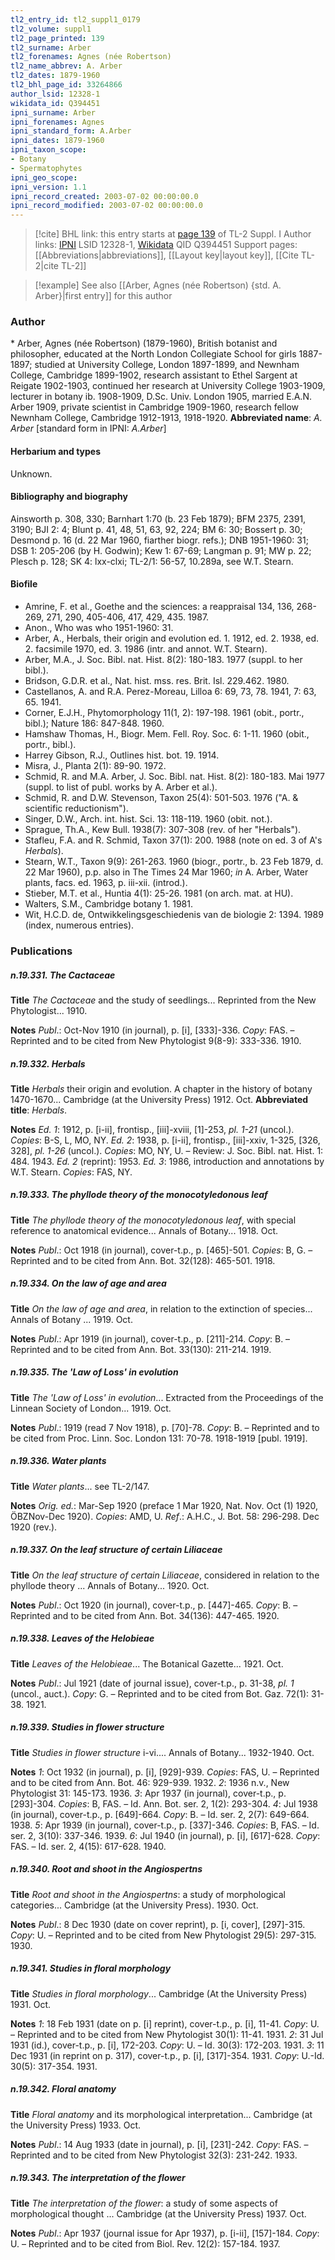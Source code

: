 ```yaml
---
tl2_entry_id: tl2_suppl1_0179
tl2_volume: suppl1
tl2_page_printed: 139
tl2_surname: Arber
tl2_forenames: Agnes (née Robertson)
tl2_name_abbrev: A. Arber
tl2_dates: 1879-1960
tl2_bhl_page_id: 33264866
author_lsid: 12328-1
wikidata_id: Q394451
ipni_surname: Arber
ipni_forenames: Agnes
ipni_standard_form: A.Arber
ipni_dates: 1879-1960
ipni_taxon_scope: 
- Botany
- Spermatophytes
ipni_geo_scope: 
ipni_version: 1.1
ipni_record_created: 2003-07-02 00:00:00.0
ipni_record_modified: 2003-07-02 00:00:00.0
---
```


> [!cite] BHL link: this entry starts at [page 139](https://www.biodiversitylibrary.org/page/33264866) of TL-2 Suppl. I
> Author links: [IPNI](https://www.ipni.org/a/12328-1) LSID 12328-1, [Wikidata](https://www.wikidata.org/wiki/Q394451) QID Q394451
> Support pages: [[Abbreviations|abbreviations]], [[Layout key|layout key]], [[Cite TL-2|cite TL-2]]

> [!example] See also [[Arber, Agnes (née Robertson) {std. A. Arber}|first entry]] for this author

### Author

\* Arber, Agnes (née Robertson) (1879-1960), British botanist and philosopher, educated at the North London Collegiate School for girls 1887-1897; studied at University College, London 1897-1899, and Newnham College, Cambridge 1899-1902, research assistant to Ethel Sargent at Reigate 1902-1903, continued her research at University College 1903-1909, lecturer in botany ib. 1908-1909, D.Sc. Univ. London 1905, married E.A.N. Arber 1909, private scientist in Cambridge 1909-1960, research fellow Newnham College, Cambridge 1912-1913, 1918-1920. 
**Abbreviated name**: *A. Arber* \[standard form in IPNI: *A.Arber*\]

#### Herbarium and types

Unknown.

#### Bibliography and biography

Ainsworth p. 308, 330; Barnhart 1:70 (b. 23 Feb 1879); BFM 2375, 2391, 3190; BJI 2: 4; Blunt p. 41, 48, 51, 63, 92, 224; BM 6: 30; Bossert p. 30; Desmond p. 16 (d. 22 Mar 1960, fiarther biogr. refs.); DNB 1951-1960: 31; DSB 1: 205-206 (by H. Godwin); Kew 1: 67-69; Langman p. 91; MW p. 22; Plesch p. 128; SK 4: lxx-clxi; TL-2/1: 56-57, 10.289a, see W.T. Stearn.

#### Biofile

- Amrine, F. et al., Goethe and the sciences: a reappraisal 134, 136, 268-269, 271, 290, 405-406, 417, 429, 435. 1987.
- Anon., Who was who 1951-1960: 31.
- Arber, A., Herbals, their origin and evolution ed. 1. 1912, ed. 2. 1938, ed. 2. facsimile 1970, ed. 3. 1986 (intr. and annot. W.T. Stearn).
- Arber, M.A., J. Soc. Bibl. nat. Hist. 8(2): 180-183. 1977 (suppl. to her bibl.).
- Bridson, G.D.R. et al., Nat. hist. mss. res. Brit. Isl. 229.462. 1980.
- Castellanos, A. and R.A. Perez-Moreau, Lilloa 6: 69, 73, 78. 1941, 7: 63, 65. 1941.
- Corner, E.J.H., Phytomorphology 11(1, 2): 197-198. 1961 (obit., portr., bibl.); Nature 186: 847-848. 1960.
- Hamshaw Thomas, H., Biogr. Mem. Fell. Roy. Soc. 6: 1-11. 1960 (obit., portr., bibl.).
- Harrey Gibson, R.J., Outlines hist. bot. 19. 1914.
- Misra, J., Planta 2(1): 89-90. 1972.
- Schmid, R. and M.A. Arber, J. Soc. Bibl. nat. Hist. 8(2): 180-183. Mai 1977 (suppl. to list of publ. works by A. Arber et al.).
- Schmid, R. and D.W. Stevenson, Taxon 25(4): 501-503. 1976 ("A. & scientific reductionism").
- Singer, D.W., Arch. int. hist. Sci. 13: 118-119. 1960 (obit. not.).
- Sprague, Th.A., Kew Bull. 1938(7): 307-308 (rev. of her "Herbals").
- Stafleu, F.A. and R. Schmid, Taxon 37(1): 200. 1988 (note on ed. 3 of A's *Herbals*).
- Stearn, W.T., Taxon 9(9): 261-263. 1960 (biogr., portr., b. 23 Feb 1879, d. 22 Mar 1960), p.p. also in The Times 24 Mar 1960; *in* A. Arber, Water plants, facs. ed. 1963, p. iii-xii. (introd.).
- Stieber, M.T. et al., Huntia 4(1): 25-26. 1981 (on arch. mat. at HU).
- Walters, S.M., Cambridge botany 1. 1981.
- Wit, H.C.D. de, Ontwikkelingsgeschiedenis van de biologie 2: 1394. 1989 (index, numerous entries).

### Publications

##### n.19.331. The Cactaceae

**Title**
*The Cactaceae* and the study of seedlings... Reprinted from the New Phytologist... 1910.

**Notes**
*Publ*.: Oct-Nov 1910 (in journal), p. \[i\], \[333\]-336. *Copy*: FAS. – Reprinted and to be cited from New Phytologist 9(8-9): 333-336. 1910.

##### n.19.332. Herbals

**Title**
*Herbals* their origin and evolution. A chapter in the history of botany 1470-1670... Cambridge (at the University Press) 1912. Oct.
**Abbreviated title**: *Herbals*.

**Notes**
*Ed. 1*: 1912, p. \[i-ii\], frontisp., \[iii\]-xviii, \[1\]-253, *pl. 1-21* (uncol.). *Copies*: B-S, L, MO, NY.
*Ed. 2*: 1938, p. \[i-ii\], frontisp., \[iii\]-xxiv, 1-325, \[326, 328\], *pl. 1-26* (uncol.). *Copies*: MO, NY, U. – Review: J. Soc. Bibl. nat. Hist. 1: 484. 1943.
*Ed. 2* (reprint): 1953.
*Ed. 3*: 1986, introduction and annotations by W.T. Stearn. *Copies*: FAS, NY.

##### n.19.333. The phyllode theory of the monocotyledonous leaf

**Title**
*The phyllode theory of the monocotyledonous leaf*, with special reference to anatomical evidence... Annals of Botany... 1918. Oct.

**Notes**
*Publ*.: Oct 1918 (in journal), cover-t.p., p. \[465\]-501. *Copies*: B, G. – Reprinted and to be cited from Ann. Bot. 32(128): 465-501. 1918.

##### n.19.334. On the law of age and area

**Title**
*On the law of age and area*, in relation to the extinction of species... Annals of Botany ... 1919. Oct.

**Notes**
*Publ*.: Apr 1919 (in journal), cover-t.p., p. \[211\]-214. *Copy*: B. – Reprinted and to be cited from Ann. Bot. 33(130): 211-214. 1919.

##### n.19.335. The 'Law of Loss' in evolution

**Title**
*The 'Law of Loss' in evolution*... Extracted from the Proceedings of the Linnean Society of London... 1919. Oct.

**Notes**
*Publ*.: 1919 (read 7 Nov 1918), p. \[70\]-78. *Copy*: B. – Reprinted and to be cited from Proc. Linn. Soc. London 131: 70-78. 1918-1919 \[publ. 1919\].

##### n.19.336. Water plants

**Title**
*Water plants*... see TL-2/147.

**Notes**
*Orig. ed.*: Mar-Sep 1920 (preface 1 Mar 1920, Nat. Nov. Oct (1) 1920, ÖBZNov-Dec 1920).
*Copies*: AMD, U.
*Ref*.: A.H.C., J. Bot. 58: 296-298. Dec 1920 (rev.).

##### n.19.337. On the leaf structure of certain Liliaceae

**Title**
*On the leaf structure of certain Liliaceae*, considered in relation to the phyllode theory ... Annals of Botany... 1920. Oct.

**Notes**
*Publ*.: Oct 1920 (in journal), cover-t.p., p. \[447\]-465. *Copy*: B. – Reprinted and to be cited from Ann. Bot. 34(136): 447-465. 1920.

##### n.19.338. Leaves of the Helobieae

**Title**
*Leaves of the Helobieae*... The Botanical Gazette... 1921. Oct.

**Notes**
*Publ*.: Jul 1921 (date of journal issue), cover-t.p., p. 31-38, *pl. 1* (uncol., auct.). *Copy*: G. – Reprinted and to be cited from Bot. Gaz. 72(1): 31-38. 1921.

##### n.19.339. Studies in flower structure

**Title**
*Studies in flower structure* i-vi.... Annals of Botany... 1932-1940. Oct.

**Notes**
*1*: Oct 1932 (in journal), p. \[i\], \[929\]-939. *Copies*: FAS, U. – Reprinted and to be cited from Ann. Bot. 46: 929-939. 1932.
*2*: 1936 n.v., New Phytologist 31: 145-173. 1936.
*3*: Apr 1937 (in journal), cover-t.p., p. \[293\]-304. *Copies*: B, FAS. – Id. Ann. Bot. ser. 2, 1(2): 293-304.
*4*: Jul 1938 (in journal), cover-t.p., p. \[649\]-664. *Copy*: B. – Id. ser. 2, 2(7): 649-664. 1938.
*5*: Apr 1939 (in journal), cover-t.p., p. \[337\]-346. *Copies*: B, FAS. – Id. ser. 2, 3(10): 337-346. 1939.
*6*: Jul 1940 (in journal), p. \[i\], \[617\]-628. *Copy*: FAS. – Id. ser. 2, 4(15): 617-628. 1940.

##### n.19.340. Root and shoot in the Angiospertns

**Title**
*Root and shoot in the Angiospertns*: a study of morphological categories... Cambridge (at the University Press). 1930. Oct.

**Notes**
*Publ*.: 8 Dec 1930 (date on cover reprint), p. \[i, cover\], \[297\]-315. *Copy*: U. – Reprinted and to be cited from New Phytologist 29(5): 297-315. 1930.

##### n.19.341. Studies in floral morphology

**Title**
*Studies in floral morphology*... Cambridge (At the University Press) 1931. Oct.

**Notes**
*1*: 18 Feb 1931 (date on p. \[i\] reprint), cover-t.p., p. \[i\], 11-41. *Copy*: U. – Reprinted and to be cited from New Phytologist 30(1): 11-41. 1931.
*2*: 31 Jul 1931 (id.), cover-t.p., p. \[i\], 172-203. *Copy*: U. – Id. 30(3): 172-203. 1931.
*3*: 11 Dec 1931 (in reprint on p. 317), cover-t.p., p. \[i\], \[317\]-354. 1931. *Copy*: U.-Id. 30(5): 317-354. 1931.

##### n.19.342. Floral anatomy

**Title**
*Floral anatomy* and its morphological interpretation... Cambridge (at the University Press) 1933. Oct.

**Notes**
*Publ*.: 14 Aug 1933 (date in journal), p. \[i\], \[231\]-242. *Copy*: FAS. – Reprinted and to be cited from New Phytologist 32(3): 231-242. 1933.

##### n.19.343. The interpretation of the flower

**Title**
*The interpretation of the flower*: a study of some aspects of morphological thought ... Cambridge (at the University Press) 1937. Oct.

**Notes**
*Publ*.: Apr 1937 (journal issue for Apr 1937), p. \[i-ii\], \[157\]-184. *Copy*: U. – Reprinted and to be cited from Biol. Rev. 12(2): 157-184. 1937.

